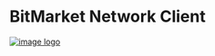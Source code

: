 # BitMarket Network Client

[![image logo]][homepage]

[homepage]:
    https://bitmarket.network
    "BitMarket Network"

[image logo]:
    https://raw.githubusercontent.com/BitMarketNetwork/client-desktop/main/bmnclient/resources/images/logo.svg
    "BitMarket Network"
